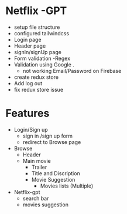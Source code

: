 # Netflix -GPT
 - setup file structure
 - configured tailwindcss
 - Login page 
 - Header page 
 - signIn/signUp page
 - Form validation 
    -Regex 
 - Validation using Google .
   - not working Email/Password on Firebase
 - create redux store 
 - Add log out 
 - fix redux store issue
 

# Features
 - Login/Sign up
    - sign in /sign up form
    - redirect to Browse page
 - Browse 
    - Header
    - Main movie 
       - Trailer 
       - Title and Discription 
       - Movie Suggestion 
          - Movies lists (Multiple)
 - Netflix-gpt
    - search bar
    - movies suggestion